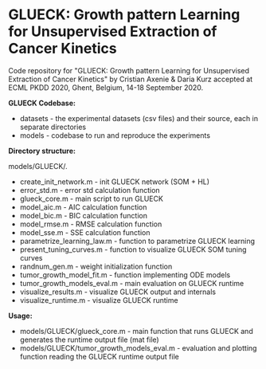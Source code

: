 # GLUECK: Growth pattern Learning for Unsupervised Extraction of Cancer Kinetics

Code repository for "GLUECK: Growth pattern Learning for Unsupervised Extraction of Cancer Kinetics" by Cristian Axenie & Daria Kurz accepted at ECML PKDD 2020, Ghent, Belgium, 14-18 September 2020.

**GLUECK Codebase:**

- datasets - the experimental datasets (csv files) and their source, each in separate directories
- models   - codebase to run and reproduce the experiments


**Directory structure:**

models/GLUECK/.

- create_init_network.m       - init GLUECK network (SOM + HL)
- error_std.m                 - error std calculation function
- glueck_core.m               - main script to run GLUECK
- model_aic.m                 - AIC calculation function
- model_bic.m                 - BIC calculation function
- model_rmse.m                - RMSE calculation function 
- model_sse.m                 - SSE calculation function
- parametrize_learning_law.m  - function to parametrize GLUECK learning
- present_tuning_curves.m     - function to visualize GLUECK SOM tuning curves
- randnum_gen.m               - weight initialization function
- tumor_growth_model_fit.m    - function implementing ODE models
- tumor_growth_models_eval.m  - main evaluation on GLUECK runtime
- visualize_results.m         - visualize GLUECK output and internals
- visualize_runtime.m         - visualize GLUECK runtime



**Usage:**

- models/GLUECK/glueck_core.m - main function that runs GLUECK and generates the runtime output file (mat file)
- models/GLUECK/tumor_growth_models_eval.m - evaluation and plotting function reading the GLUECK runtime output file

